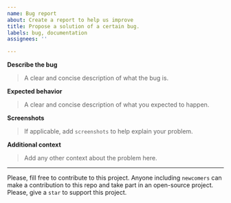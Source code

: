 ```yaml
---
name: Bug report
about: Create a report to help us improve
title: Propose a solution of a certain bug.
labels: bug, documentation
assignees: ''

---
```


**Describe the bug**
> A clear and concise description of what the bug is.

**Expected behavior**
> A clear and concise description of what you expected to happen.

**Screenshots**
> If applicable, add `screenshots` to help explain your problem.

**Additional context**
> Add any other context about the problem here.

---

Please, fill free to contribute to this project. Anyone including `newcomers` can make a contribution to this repo and take part in an open-source project. Please, give a `star` to support this project.
<br />
